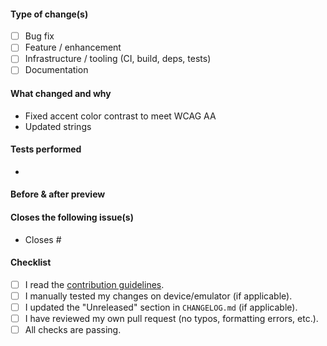 <!-- Thank you for improving Fossify. Please consider filling out the details -->

#### Type of change(s)
- [ ] Bug fix
- [ ] Feature / enhancement
- [ ] Infrastructure / tooling (CI, build, deps, tests)
- [ ] Documentation

#### What changed and why
<!-- Briefly explain the rationale. The following is an example -->
- Fixed accent color contrast to meet WCAG AA
- Updated strings

#### Tests performed
<!-- If applicable, test your changes on different devices and conditions as mentioned in the guidelines (you can decide what tests to do based on your patches). Delete this section otherwise. -->
 - 

#### Before & after preview
<!-- For changes affecting UI, consider attaching screenshots or a video. Delete this section otherwise. -->

#### Closes the following issue(s)
<!-- Prefix issues with "Closes" so that GitHub closes them when the PR is merged (note that each "Closes #" should be in its own item). -->
- Closes #

#### Checklist
- [ ] I read the [contribution guidelines](../blob/HEAD/CONTRIBUTING.md).
- [ ] I manually tested my changes on device/emulator (if applicable).
- [ ] I updated the "Unreleased" section in `CHANGELOG.md` (if applicable).
- [ ] I have reviewed my own pull request (no typos, formatting errors, etc.).
- [ ] All checks are passing.

<!-- NOTE: Keep CHANGELOG.md updates clear and concise, they are visible to *all* users. -->
